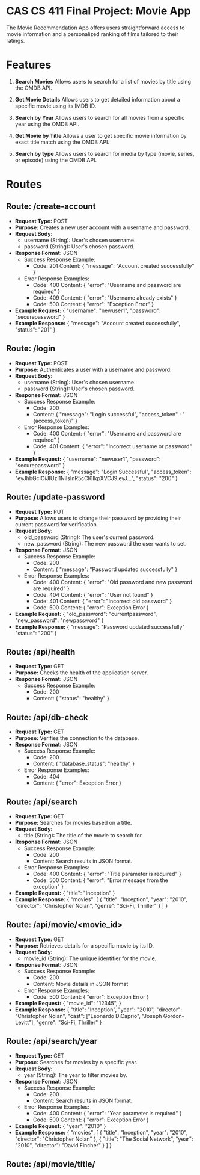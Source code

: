 # CAS CS 411 Final Project: Movie App

The Movie Recommendation App offers users straightforward access to movie information and a personalized ranking of films tailored to their ratings.

# Features

1. **Search Movies**
    Allows users to search for a list of movies by title using the OMDB API.

2. **Get Movie Details**
    Allows users to get detailed information about a specific movie using its IMDB ID.

3. **Search by Year**
    Allows users to search for all movies from a specific year using the OMDB API.

4. **Get Movie by Title**
    Allows a user to get specific movie information by exact title match using the OMDB API.

5. **Search by type**
    Allows users to search for media by type (movie, series, or episode) using the OMDB API.


# Routes

## Route: /create-account
- **Request Type:** POST
- **Purpose:** Creates a new user account with a username and password.
- **Request Body:**
    - username (String): User's chosen username.
    - password (String): User's chosen password.
- **Response Format:** JSON
    - Success Response Example:
        - Code: 201
          Content: { "message": "Account created successfully" }
    - Error Response Examples:
        - Code: 400
          Content: { "error": "Username and password are required" }
        - Code: 409
          Content: { "error": "Username already exists" }
        - Code: 500
          Content: { "error": "Exception Error" }
- **Example Request:**
    {
        "username": "newuser1",
        "password": "securepassword"
    }
- **Example Response:**
    {
        "message": "Account created successfully",
        "status": "201"
    }


## Route: /login
- **Request Type:** POST
- **Purpose:** Authenticates a user with a username and password.
- **Request Body:**
    - username (String): User's chosen username.
    - password (String): User's chosen password.
- **Response Format:** JSON
    - Success Response Example:
        - Code: 200
        - Content: { "message": "Login successful", "access_token" : "{access_token}" }
    - Error Response Examples:
        - Code: 400
          Content: { "error": "Username and password are required" }
        - Code: 401
          Content: { "error": "Incorrect username or password" }
- **Example Request:**
    {
        "username": "newuser1",
        "password": "securepassword"
    }
- **Example Response:**
    {
        "message": "Login Successful",
        "access_token": "eyJhbGciOiJIUzI1NiIsInR5cCI6IkpXVCJ9.eyJ...",
        "status": "200"
    }


## Route: /update-password
- **Request Type:** PUT
- **Purpose:** Allows users to change their password by providing their current password for verification.
- **Request Body:**
    - old_password (String): The user's current password.
    - new_password (String): The new password the user wants to set.
- **Response Format:** JSON
    - Success Response Example:
        - Code: 200
        - Content: { "message": "Password updated successfully" }
    - Error Response Examples:
        - Code: 400
          Content: { "error": "Old password and new password are required" }
        - Code: 404
          Content: { "error": "User not found" }
        - Code: 401
          Content: { "error": "Incorrect old password" }
        - Code: 500
          Content: { "error": Exception Error }
- **Example Request:**
    {
        "old_password": "currentpassword",
        "new_password": "newpassword"
    }
- **Example Response:**
    {
        "message": "Password updated successfully"
        "status": "200"
    }


## Route: /api/health
- **Request Type:** GET
- **Purpose:** Checks the health of the application server.
- **Response Format:** JSON
    - Success Response Example:
        - Code: 200
        - Content: { "status": "healthy" }
     
## Route: /api/db-check
- **Request Type:** GET
- **Purpose:** Verifies the connection to the database.
- **Response Format:** JSON
    - Success Response Example:
        - Code: 200
        - Content: { "database_status": "healthy" }
    - Error Response Examples:
        - Code: 404
        - Content: { "error": Exception Error }

     
## Route: /api/search
- **Request Type:** GET
- **Purpose:** Searches for movies based on a title.
- **Request Body:**
    - title (String): The title of the movie to search for.
- **Response Format:** JSON
    - Success Response Example:
        - Code: 200
        - Content: Search results in JSON format.
    - Error Response Examples:
        - Code: 400
          Content: { "error": "Title parameter is required" }
        - Code: 500
          Content: { "error": "Error message from the exception" }
- **Example Request:**
    {
        "title": "Inception"
    }
- **Example Response:**
    {
        "movies": [
          {
              "title": "Inception",
              "year": "2010",
              "director": "Christopher Nolan",
              "genre": "Sci-Fi, Thriller"
          }
      ]
    }


## Route: /api/movie/<movie_id>
- **Request Type:** GET
- **Purpose:** Retrieves details for a specific movie by its ID.
- **Request Body:**
    - movie_id (String): The unique identifier for the movie.
- **Response Format:** JSON
    - Success Response Example:
        - Code: 200
        - Content: Movie details in JSON format
    - Error Response Examples:
        - Code: 500
          Content: { "error": Exception Error }
- **Example Request:**
    {
        "movie_id": "12345",
    }
- **Example Response:**
    {
      "title": "Inception",
      "year": "2010",
      "director": "Christopher Nolan",
      "cast": ["Leonardo DiCaprio", "Joseph Gordon-Levitt"],
      "genre": "Sci-Fi, Thriller"
    }


## Route: /api/search/year
- **Request Type:** GET
- **Purpose:** Searches for movies by a specific year.
- **Request Body:**
    - year (String): The year to filter movies by.
- **Response Format:** JSON
    - Success Response Example:
        - Code: 200
        - Content: Search results in JSON format.
    - Error Response Examples:
        - Code: 400
          Content: { "error": "Year parameter is required" }
        - Code: 500
          Content: { "error": Exception Error }
- **Example Request:**
    {
        "year": "2010"
    }
- **Example Response:**
    {
      "movies": [
        {
          "title": "Inception",
          "year": "2010",
          "director": "Christopher Nolan"
        },
        {
          "title": "The Social Network",
          "year": "2010",
          "director": "David Fincher"
        }
      ]
    }


## Route: /api/movie/title/<title>
- **Request Type:** GET
- **Purpose:** Retrieves movie details by exact title.
- **Request Body:**
    - title (String): The title of the movie.
- **Response Format:** JSON
    - Success Response Example:
        - Code: 200
        - Content: Search results in JSON format.
    - Error Response Examples:
        - Code: 400
          Content: { "error": "Type parameter is required" }
        - Code: 500
          Content: { "error": Exception Error }
- **Example Request:**
    {
        "title": "Inception",
    }
- **Example Response:**
    {
      "title": "Inception",
      "year": "2010",
      "director": "Christopher Nolan",
      "cast": ["Leonardo DiCaprio", "Joseph Gordon-Levitt"],
      "genre": "Sci-Fi, Thriller"
    }


## Route: /api/search/type
- **Request Type:** GET
- **Purpose:** Searches for media by type (e.g., movie, series).
- **Request Body:**
    - type (String): The type of media to search for.
- **Response Format:** JSON
    - Success Response Example:
        - Code: 200
        - Content: Search results in JSON format.
    - Error Response Examples:
        - Code: 400
          Content: { "error": "Year parameter is required" }
        - Code: 500
          Content: { "error": Exception Error }
- **Example Request:**
    {
        "type": "movie",
    }
- **Example Response:**
    {
      "movies": [
        {
          "title": "Inception",
          "year": "2010",
          "type": "movie"
        },
        {
          "title": "Iron Man",
          "year": "2008",
          "type": "Movie"
        }
      ]
    }
  
